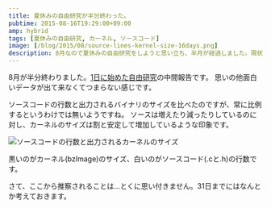 ```yaml
---
title: 夏休みの自由研究が半分終わった。
pubtime: 2015-08-16T19:29:00+09:00
amp: hybrid
tags: [夏休みの自由研究, カーネル, ソースコード]
image: [/blog/2015/08/source-lines-kernel-size-16days.png]
description: 8月なので夏休みの自由研究をしようと思い立ち、半月が経過しました。現状の中間報告です。
---
```


8月が半分終わりました。[1日に始めた自由研究](/blog/2015/08/summer-research-first-day)の中間報告です。
思いの他面白いデータが出て来なくてつまらない感じです。

ソースコードの行数と出力されるバイナリのサイズを比べたのですが、常に比例するというわけでは無いようですね。
ソースは増えたり減ったりしているのに対し、カーネルのサイズは割と安定して増加しているような印象です。

![ソースコードの行数と出力されるカーネルのサイズ](/blog/2015/08/source-lines-kernel-size-16days.png "1024x768")

黒いのがカーネル(bzImage)のサイズ、白いのがソースコード(.cと.h)の行数です。

さて、ここから推察されることは…とくに思い付きません。31日までにはなんとか考えておきます。
